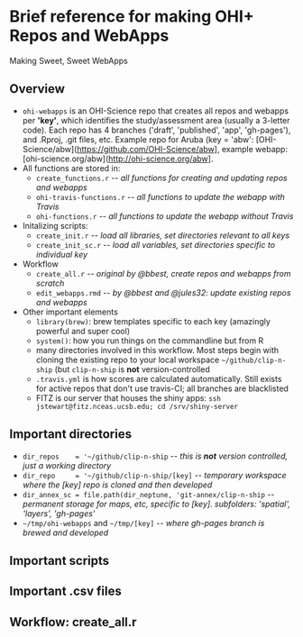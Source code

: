 # Brief reference for making OHI+ Repos and WebApps
Making Sweet, Sweet WebApps

## Overview

- `ohi-webapps` is an OHI-Science repo that creates all repos and webapps per **'key'**, which identifies the study/assessment area (usually a 3-letter code). Each repo has 4 branches ('draft', 'published', 'app', 'gh-pages'), and .Rproj, .git files, etc. Example repo for Aruba (key = 'abw': [OHI-Science/abw](https://github.com/OHI-Science/abw], example webapp: [ohi-science.org/abw](http://ohi-science.org/abw].
- All functions are stored in:
    + `create_functions.r` -- *all functions for creating and updating repos and webapps*
    + `ohi-travis-functions.r` -- *all functions to update the webapp with Travis*
    + `ohi-functions.r` -- *all functions to update the webapp without Travis*
- Initalizing scripts: 
    + `create_init.r` -- *load all libraries, set directories relevant to all keys* 
    + `create_init_sc.r` -- *load all variables, set directories specific to individual key*  
- Workflow
    + `create_all.r` -- *original by @bbest, create repos and webapps from scratch*
    + `edit_webapps.rmd` -- *by @bbest and @jules32: update existing repos and webapps*
- Other important elements
    + `library(brew)`: brew templates specific to each key (amazingly powerful and super cool)
    + `system()`: how you run things on the commandline but from R
    + many directories involved in this workflow. Most steps begin with cloning the existing repo to your local workspace `~/github/clip-n-ship` (but `clip-n-ship` is **not** version-controlled
    + `.travis.yml` is how scores are calculated automatically. Still exists for active repos that don't use travis-CI; all branches are blacklisted
    + FITZ is our server that houses the shiny apps: `ssh jstewart@fitz.nceas.ucsb.edu; cd /srv/shiny-server`

## Important directories

- `dir_repos    = '~/github/clip-n-ship` -- *this is **not** version controlled, just a working directory*
- `dir_repo     = '~/github/clip-n-ship/[key]` -- *temporary workspace where the [key] repo is cloned and then developed*
- `dir_annex_sc = file.path(dir_neptune, 'git-annex/clip-n-ship` -- *permanent storage for maps, etc, specific to [key]. subfolders: 'spatial', 'layers', 'gh-pages'*
- `~/tmp/ohi-webapps` and `~/tmp/[key]` -- *where gh-pages branch is brewed and developed*

## Important scripts

## Important .csv files

## Workflow: create_all.r 